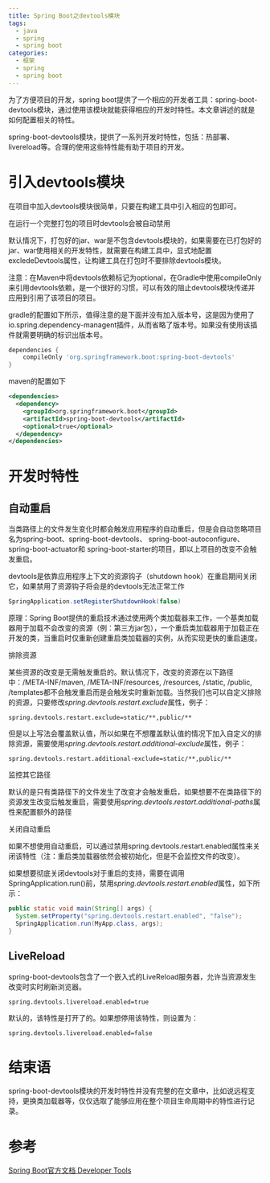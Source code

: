 ```yaml
---
title: Spring Boot之devtools模块
tags:
  - java
  - spring
  - spring boot
categories:
  - 框架
  - spring
  - spring boot
---
```


为了方便项目的开发，spring boot提供了一个相应的开发者工具：spring-boot-devtools模块，通过使用该模块就能获得相应的开发时特性。本文章讲述的就是如何配置相关的特性。

<!-- more -->

spring-boot-devtools模块，提供了一系列开发时特性，包括：热部署、livereload等。合理的使用这些特性能有助于项目的开发。

# 引入devtools模块

在项目中加入devtools模块很简单，只要在构建工具中引入相应的包即可。

在运行一个完整打包的项目时devtools会被自动禁用

默认情况下，打包好的jar、war是不包含devtools模块的，如果需要在已打包好的jar、war使用相关的开发特性，就需要在构建工具中，显式地配置excledeDevtools属性，让构建工具在打包时不要排除devtools模块。

注意：在Maven中将devtools依赖标记为optional，在Gradle中使用compileOnly来引用devtools依赖，是一个很好的习惯，可以有效的阻止devtools模块传递并应用到引用了该项目的项目。

gradle的配置如下所示，值得注意的是下面并没有加入版本号，这是因为使用了io.spring.dependency-managent插件，从而省略了版本号。如果没有使用该插件就需要明确的标识出版本号。

``` groovy
dependencies {
    compileOnly 'org.springframework.boot:spring-boot-devtools'
}
```

maven的配置如下

``` xml
<dependencies>
  <dependency>
    <groupId>org.springframework.boot</groupId>
    <artifactId>spring-boot-devtools</artifactId>
    <optional>true</optional>
  </dependency>
</dependencies>
```

# 开发时特性

## 自动重启

当类路径上的文件发生变化时都会触发应用程序的自动重启，但是会自动忽略项目名为spring-boot、spring-boot-devtools、 spring-boot-autoconfigure、spring-boot-actuator和 spring-boot-starter的项目，即以上项目的改变不会触发重启。

devtools是依靠应用程序上下文的资源钩子（shutdown hook）在重启期间关闭它，如果禁用了资源钩子将会是的devtools无法正常工作

``` java
SpringApplication.setRegisterShutdownHook(false)
```

原理：Spring Boot提供的重启技术通过使用两个类加载器来工作，一个基类加载器用于加载不会改变的资源（例：第三方jar包），一个重启类加载器用于加载正在开发的类，当重启时仅重新创建重启类加载器的实例，从而实现更快的重启速度。

排除资源

某些资源的改变是无需触发重启的。默认情况下，改变的资源在以下路径中：/META-INF/maven, /META-INF/resources, /resources, /static, /public, /templates都不会触发重启而是会触发实时重新加载。当然我们也可以自定义排除的资源，只要修改*spring.devtools.restart.exclude*属性，例子：

``` properties
spring.devtools.restart.exclude=static/**,public/**
```

但是以上写法会覆盖默认值，所以如果在不想覆盖默认值的情况下加入自定义的排除资源，需要使用*spring.devtools.restart.additional-exclude*属性，例子：

``` properties
spring.devtools.restart.additional-exclude=static/**,public/**
```

监控其它路径

默认的是只有类路径下的文件发生了改变才会触发重启，如果想要不在类路径下的资源发生改变后触发重启，需要使用*spring.devtools.restart.additional-paths*属性来配置额外的路径

关闭自动重启

如果不想使用自动重启，可以通过禁用spring.devtools.restart.enabled属性来关闭该特性（注：重启类加载器依然会被初始化，但是不会监控文件的改变）。

如果想要彻底关闭devtools对于重启的支持，需要在调用SpringApplication.run()前，禁用*spring.devtools.restart.enabled*属性，如下所示：

``` java
public static void main(String[] args) {
  System.setProperty("spring.devtools.restart.enabled", "false");
  SpringApplication.run(MyApp.class, args);
}
```

## LiveReload

spring-boot-devtools包含了一个嵌入式的LiveReload服务器，允许当资源发生改变时实时刷新浏览器。

``` properties
spring.devtools.livereload.enabled=true
```

默认的，该特性是打开了的。如果想停用该特性，则设置为：

``` properties
spring.devtools.livereload.enabled=false
```

# 结束语

spring-boot-devtools模块的开发时特性并没有完整的在文章中，比如说远程支持，更换类加载器等，仅仅选取了能够应用在整个项目生命周期中的特性进行记录。

# 参考

[Spring Boot官方文档 Developer Tools](https://docs.spring.io/spring-boot/docs/2.0.1.BUILD-SNAPSHOT/reference/htmlsingle/#using-boot-devtools)
